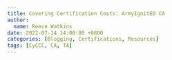 ```yaml
---
title: Covering Certification Costs: ArmyIgnitED CA
author: 
  name: Reece Watkins
date: 2022-07-14 14:00:00 +0800
categories: [Blogging, Certifications, Resources]
tags: [CyCCC, CA, TA]
---
```


